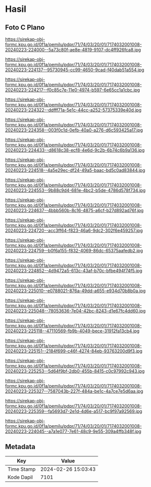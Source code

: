 # Hasil

## Foto C Plano

https://sirekap-obj-formc.kpu.go.id/0f1a/pemilu/pdpr/71/74/03/20/01/7174032001008-20240223-224000--5a73c80f-ae8e-4819-9107-dc4ff926fca8.jpg

https://sirekap-obj-formc.kpu.go.id/0f1a/pemilu/pdpr/71/74/03/20/01/7174032001008-20240223-224137--95730945-cc99-4650-9cad-f40dab51a554.jpg

https://sirekap-obj-formc.kpu.go.id/0f1a/pemilu/pdpr/71/74/03/20/01/7174032001008-20240223-224217--f0c85c7e-11e0-4974-b597-6e65cc1a1cbc.jpg

https://sirekap-obj-formc.kpu.go.id/0f1a/pemilu/pdpr/71/74/03/20/01/7174032001008-20240223-224322--ddfff71a-5e1c-44cc-a252-57375339e40d.jpg

https://sirekap-obj-formc.kpu.go.id/0f1a/pemilu/pdpr/71/74/03/20/01/7174032001008-20240223-224358--003f0c1d-0efb-40a0-a276-d6c593425a17.jpg

https://sirekap-obj-formc.kpu.go.id/0f1a/pemilu/pdpr/71/74/03/20/01/7174032001008-20240223-224433--d8618c38-ecf8-4e6d-9c2b-6b74c6b9a136.jpg

https://sirekap-obj-formc.kpu.go.id/0f1a/pemilu/pdpr/71/74/03/20/01/7174032001008-20240223-224518--4a5e29ec-df24-49a5-baac-bd5c0ad83844.jpg

https://sirekap-obj-formc.kpu.go.id/0f1a/pemilu/pdpr/71/74/03/20/01/7174032001008-20240223-224553--9b88c9d4-681e-4bc2-b5de-4786d578f734.jpg

https://sirekap-obj-formc.kpu.go.id/0f1a/pemilu/pdpr/71/74/03/20/01/7174032001008-20240223-224637--4bbb560b-8c16-4875-a6cf-b27d892ad76f.jpg

https://sirekap-obj-formc.kpu.go.id/0f1a/pemilu/pdpr/71/74/03/20/01/7174032001008-20240223-224720--acc3ff64-f823-46a6-9dc2-302f6e459257.jpg

https://sirekap-obj-formc.kpu.go.id/0f1a/pemilu/pdpr/71/74/03/20/01/7174032001008-20240223-224759--b0f6a155-f832-4069-86dc-65375aafedb2.jpg

https://sirekap-obj-formc.kpu.go.id/0f1a/pemilu/pdpr/71/74/03/20/01/7174032001008-20240223-224852--4d9472a5-613c-43af-b70c-bfbe494f74f5.jpg

https://sirekap-obj-formc.kpu.go.id/0f1a/pemilu/pdpr/71/74/03/20/01/7174032001008-20240223-225010--e0788021-876a-49dd-a655-e934d70b8b0a.jpg

https://sirekap-obj-formc.kpu.go.id/0f1a/pemilu/pdpr/71/74/03/20/01/7174032001008-20240223-225048--78053636-7e04-42bc-8243-d1e67fc4dd60.jpg

https://sirekap-obj-formc.kpu.go.id/0f1a/pemilu/pdpr/71/74/03/20/01/7174032001008-20240223-225118--47110569-fb9b-4049-bece-31912fa13cb4.jpg

https://sirekap-obj-formc.kpu.go.id/0f1a/pemilu/pdpr/71/74/03/20/01/7174032001008-20240223-225151--2184f699-c46f-4274-84eb-93763200d9f3.jpg

https://sirekap-obj-formc.kpu.go.id/0f1a/pemilu/pdpr/71/74/03/20/01/7174032001008-20240223-225253--5d64f9bf-2db0-455b-8415-c0c97992c943.jpg

https://sirekap-obj-formc.kpu.go.id/0f1a/pemilu/pdpr/71/74/03/20/01/7174032001008-20240223-225327--7587043b-227f-484a-be1c-4a7ce7e5d6aa.jpg

https://sirekap-obj-formc.kpu.go.id/0f1a/pemilu/pdpr/71/74/03/20/01/7174032001008-20240223-225359--fa5693d7-2e1d-4d6e-a517-bc9f97a92569.jpg

https://sirekap-obj-formc.kpu.go.id/0f1a/pemilu/pdpr/71/74/03/20/01/7174032001008-20240223-224045--a7a1e077-7e61-48c9-9e55-309a4ffb348f.jpg


## Metadata

| Key        | Value               |
| ---------- | ------------------- |
| Time Stamp | 2024-02-26 15:03:43 |
| Kode Dapil | 7101                |



